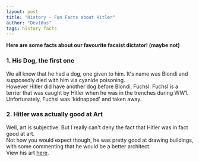 ```yaml
---
layout: post
title: "History - Fun Facts about Hitler"
author: "Dev10us"
tags: history facts
---
```


**Here are some facts about our favourite facsist dictator! (maybe not)**

### 1. His Dog, the first one
We all know that he had a dog, one given to him. It's name was Blondi and supposedly died with him via cyanide poisoning.\
However Hitler did have another dog before Blondi, Fuchsl. Fuchsl is a terrier that was caught by Hitler when he was in the trenches during WW1.\
Unfortunately, Fuchsl was 'kidnapped' and taken away.

### 2. Hitler was actually good at Art
Well, art is subjective. But I really can't deny the fact that Hitler was in fact good at art.\
Not how you would expect though, he was pretty good at drawing buildings, with some commenting that he would be a better architect. \
View his art [here](https://en.m.wikipedia.org/wiki/Paintings_by_Adolf_Hitler).


